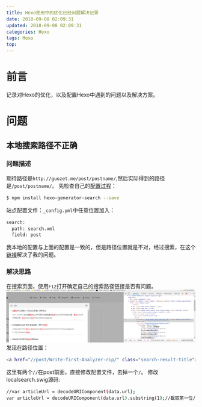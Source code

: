 ```yaml
---
title: Hexo使用中的优化已经问题解决记录
date: 2018-09-08 02:09:31
updated: 2018-09-08 02:09:31
categories: Hexo
tags: Hexo
top:
---
```

# 前言
记录对Hexo的优化，以及配置Hexo中遇到的问题以及解决方案。

<!--more-->
# 问题

## 本地搜索路径不正确
### 问题描述
期待路径是`http://guozet.me/post/postname/`,然后实际得到的路径是`/post/postname/`。
先检查自己的[配置过程](https://github.com/wzpan/hexo-generator-search)：

```bash
$ npm install hexo-generator-search --save
```

站点配置文件：`_config.yml`中任意位置加入：

```bash
search:
  path: search.xml
  field: post
```

我本地的配置与上面的配置是一致的，但是路径位置就是不对，经过搜索，在这个[链接](https://github.com/iissnan/hexo-theme-next/issues/1852)解决了我的问题。

### 解决思路
在搜索页面，使用`F12`打开确定自己的搜索路径链接是否有问题。
![](/images/in-post/2018-09-08-Hexo-Optimize-and-patch/2018-09-08-02-18-22.png)
发现在路径位置：

```bash
<a href="//post/Write-first-Analyzer-rip/" class="search-result-title">在<b class="search-keyword">Bro</b>中完成第一个协议分析器—RIP协议</a>
```

这里有两个`//`在post前面，直接修改配置文件，去掉一个`/`。
修改localsearch.swig源码:

```bash
//var articleUrl = decodeURIComponent(data.url);
var articleUrl = decodeURIComponent(data.url).substring(1);//截取第一位/斜杠
```